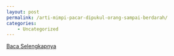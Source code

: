 ```yaml
---
layout: post
permalink: /arti-mimpi-pacar-dipukul-orang-sampai-berdarah/
categories:
    - Uncategorized
---
```


[Baca Selengkapnya](/09)